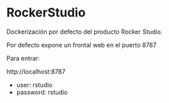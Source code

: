 # RockerStudio

Dockerización por defecto del producto Rocker Studio.

Por defecto expone un frontal web en el puerto 8787

Para entrar:

http://localhost:8787

- user: rstudio
- password: rstudio
